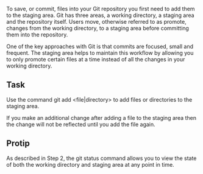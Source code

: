 To save, or commit, files into your Git repository you first need to add them to the staging area. Git has three areas, a working directory, a staging area and the repository itself. Users move, otherwise referred to as promote, changes from the working directory, to a staging area before committing them into the repository.

One of the key approaches with Git is that commits are focused, small and frequent. The staging area helps to maintain this workflow by allowing you to only promote certain files at a time instead of all the changes in your working directory.

## Task

Use the command git add <file|directory> to add files or directories to the staging area.

If you make an additional change after adding a file to the staging area then the change will not be reflected until you add the file again.

## Protip

As described in Step 2, the git status command allows you to view the state of both the working directory and staging area at any point in time.
